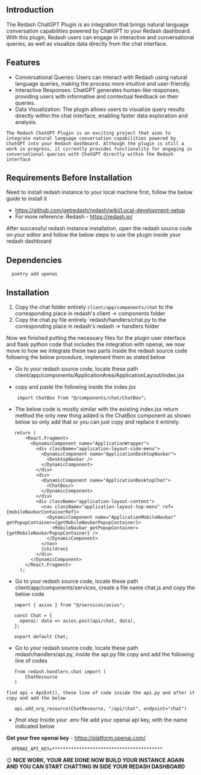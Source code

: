 ## Introduction

The Redash ChatGPT Plugin is an integration that brings natural language conversation capabilities powered by ChatGPT to your Redash dashboard. With this plugin, Redash users can engage in interactive and conversational queries, as well as visualize data directly from the chat interface.

## Features

* Conversational Queries: Users can interact with Redash using natural language queries, making the process more intuitive and user-friendly.
* Interactive Responses: ChatGPT generates human-like responses, providing users with informative and contextual feedback on their queries.
* Data Visualization: The plugin allows users to visualize query results directly within the chat interface, enabling faster data exploration and analysis.

`The Redash ChatGPT Plugin is an exciting project that aims to integrate natural language conversation capabilities powered by ChatGPT into your Redash dashboard. Although the plugin is still a work in progress, it currently provides functionality for engaging in conversational queries with ChatGPT directly within the Redash interface`

## Requirements Before Installation

Need to install redash instance to your local machine first, follow the below guide to install it
* https://github.com/getredash/redash/wiki/Local-development-setup
* For more reference: Redash - https://redash.io/

After successful redash instance installation, open the redash source code on your editor and follow the below steps to use the plugin inside your redash dashboard 

## Dependencies
``` 
  poetry add openai
```

## Installation

1. Copy the chat folder entirely `client/app/components/chat` to the corresponding place in redash's client -> components folder
2. Copy the chat.py file entirely `redash/handlers/chat.py to the corresponding place in redash's redash -> handlers folder
   
Now we finished putting the necessary files for the plugin user interface and flask python code that includes the integration with openai, we now move to how we integrate these two parts inside the redash source code following the below procedure, implement them as stated below

* Go to your redash source code, locate these path client/app/components/ApplicationArea/ApplicationLayout/index.jsx

* copy and paste the following inside the index.jsx
  
```
    import ChatBox from "@/components/chat/ChatBox";
```

* The below code is mostly similar with the existing index.jsx return method the only new thing added is the ChatBox component as shown below so only add that or you can just copy and replace it entirely.

```
   return (
       <React.Fragment>
         <DynamicComponent name="ApplicationWrapper">
           <div className="application-layout-side-menu">
             <DynamicComponent name="ApplicationDesktopNavbar">
               <DesktopNavbar />
             </DynamicComponent>
           </div>
           <div>
             <DynamicComponent name="ApplicationDesktopChat">
               <ChatBox/>
             </DynamicComponent>
           </div>
           <div className="application-layout-content">
             <nav className="application-layout-top-menu" ref={mobileNavbarContainerRef}>
               <DynamicComponent name="ApplicationMobileNavbar" getPopupContainer={getMobileNavbarPopupContainer}>
                 <MobileNavbar getPopupContainer={getMobileNavbarPopupContainer} />
               </DynamicComponent>
             </nav>
             {children}
           </div>
         </DynamicComponent>
       </React.Fragment>
     );
```

* Go to your redash source code, locate these path client/app/components/services, create a file name chat.js and copy the below code

```
   import { axios } from "@/services/axios";
   
   const Chat = {
     openai: data => axios.post(api/chat, data),
   };
   
   export default Chat;
```

* Go to your redash source code, locate these path redash/handlers/api.py, inside the api.py file copy and add the following line of codes
```
   from redash.handlers.chat import (
       ChatResource
   )
```

`find api = ApiExt(), these line of code inside the api.py and after it copy and add the below`


```
   api.add_org_resource(ChatResource, "/api/chat", endpoint="chat")
```

* *final step* Inside your .env file add your openai api key, with the name indicated below

**Get your free openai key** - https://platform.openai.com/

``` 
  OPENAI_API_KEY=*****************************************
```


😉 **NICE WORK, YOUR ARE DONE NOW BUILD YOUR INSTANCE AGAIN AND YOU CAN START CHATTING IN SIDE YOUR REDASH DASHBOARD**
